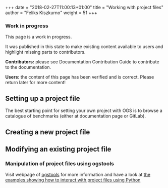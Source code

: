 +++
date = "2018-02-27T11:00:13+01:00"
title = "Working with project files"
author = "Feliks Kiszkurno"
weight = 51
+++
<div class="note">

### Work in progress

This page is a work in progress.

It was published in this state to make existing content available to users and highlight missing parts to contributors.

**Contributors:** please see Documentation Contribution Guide to contribute to the documentation.

**Users:** the content of this page has been verified and is correct. Please return later for more content!

</div>

## Setting up a project file

The best starting point for setting your own project with OGS is to browse a catalogue of benchmarks (either at documentation
page or GitLab).

## Creating a new project file

## Modifying an existing project file

### Manipulation of project files using ogstools

Visit webpage of [ogstools](https://ogstools.opengeosys.org/stable/reference/ogstools.ogs6py.html) for more information
and have a look at [the examples showing how to interact with project files using Python](https://ogstools.opengeosys.org/stable/auto_examples/howto_prjfile/index.html)
